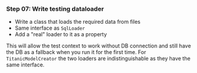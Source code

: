 ### Step 07: Write testing dataloader

- Write a class that loads the required data from files
- Same interface as `SqlLoader`
- Add a "real" loader to it as a property

This will allow the test context to work without DB connection and still have the DB as a fallback when you run it for the first time. For `TitanicModelCreator` the two loaders are indistinguishable as they have the same interface.
